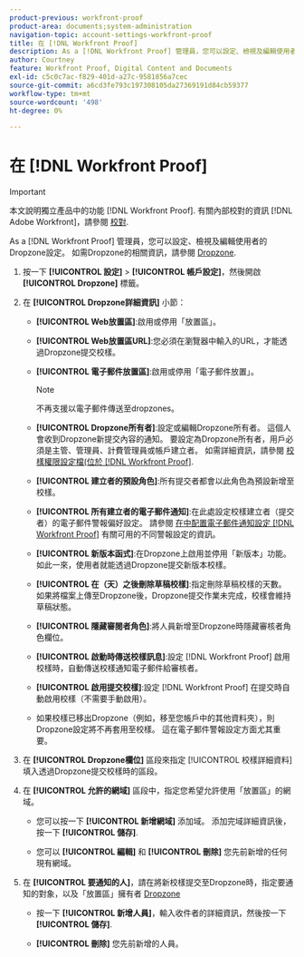 ```yaml
---
product-previous: workfront-proof
product-area: documents;system-administration
navigation-topic: account-settings-workfront-proof
title: 在 [!DNL Workfront Proof]
description: As a [!DNL Workfront Proof] 管理員，您可以設定、檢視及編輯使用者的Dropzone設定。 如需Dropzone的相關資訊，請參閱Dropzone。
author: Courtney
feature: Workfront Proof, Digital Content and Documents
exl-id: c5c0c7ac-f829-401d-a27c-9581856a7cec
source-git-commit: a6cd3fe793c197308105da27369191d84cb59377
workflow-type: tm+mt
source-wordcount: '498'
ht-degree: 0%

---
```


# 在 [!DNL Workfront Proof]

>[!IMPORTANT]
>
>本文說明獨立產品中的功能 [!DNL Workfront Proof]. 有關內部校對的資訊 [!DNL Adobe Workfront]，請參閱 [校對](../../../review-and-approve-work/proofing/proofing.md).

As a [!DNL Workfront Proof] 管理員，您可以設定、檢視及編輯使用者的Dropzone設定。 如需Dropzone的相關資訊，請參閱 [Dropzone](../../../workfront-proof/wp-work-proofsfiles/create-proofs-and-files/dropzone.md).

1. 按一下 **[!UICONTROL 設定]** > **[!UICONTROL 帳戶設定]**，然後開啟 **[!UICONTROL Dropzone]** 標籤。

1. 在 **[!UICONTROL Dropzone詳細資訊]** 小節：

   * **[!UICONTROL Web放置區]**:啟用或停用「放置區」。
   * **[!UICONTROL Web放置區URL]**:您必須在瀏覽器中輸入的URL，才能透過Dropzone提交校樣。
   * **[!UICONTROL 電子郵件放置區]**:啟用或停用「電子郵件放置」。

      >[!NOTE]
      >
      >不再支援以電子郵件傳送至dropzones。

   * **[!UICONTROL Dropzone所有者]**:設定或編輯Dropzone所有者。 這個人會收到Dropzone新提交內容的通知。 要設定為Dropzone所有者，用戶必須是主管、管理員、計費管理員或帳戶建立者。 如需詳細資訊，請參閱 [校樣權限設定檔(位於 [!DNL Workfront Proof]](../../../workfront-proof/wp-acct-admin/account-settings/proof-perm-profiles-in-wp.md).

   * **[!UICONTROL 建立者的預設角色]**:所有提交者都會以此角色為預設新增至校樣。
   * **[!UICONTROL 所有建立者的電子郵件通知]**:在此處設定校樣建立者（提交者）的電子郵件警報偏好設定。 請參閱 [在中配置電子郵件通知設定 [!DNL Workfront Proof]](../../../workfront-proof/wp-emailsntfctns/email-alerts/config-email-notification-settings-wp.md) 有關可用的不同警報設定的資訊。

   * **[!UICONTROL 新版本函式]**:在Dropzone上啟用並停用「新版本」功能。 如此一來，使用者就能透過Dropzone提交新版本校樣。
   * **[!UICONTROL 在（天）之後刪除草稿校樣]**:指定刪除草稿校樣的天數。 如果將檔案上傳至Dropzone後，Dropzone提交作業未完成，校樣會維持草稿狀態。
   * **[!UICONTROL 隱藏審閱者角色]**:將人員新增至Dropzone時隱藏審核者角色欄位。
   * **[!UICONTROL 啟動時傳送校樣訊息]**:設定 [!DNL Workfront Proof] 啟用校樣時，自動傳送校樣通知電子郵件給審核者。
   * **[!UICONTROL 啟用提交校樣]**:設定 [!DNL Workfront Proof] 在提交時自動啟用校樣（不需要手動啟用）。

   * 如果校樣已移出Dropzone（例如，移至您帳戶中的其他資料夾），則Dropzone設定將不再套用至校樣。 這在電子郵件警報設定方面尤其重要。

1. 在 **[!UICONTROL Dropzone欄位]** 區段來指定 [!UICONTROL 校樣詳細資料] 填入透過Dropzone提交校樣時的區段。
1. 在 **[!UICONTROL 允許的網域]** 區段中，指定您希望允許使用「放置區」的網域。

   * 您可以按一下 **[!UICONTROL 新增網域]** 添加域。 添加完域詳細資訊後，按一下 **[!UICONTROL 儲存]**.

   * 您可以 **[!UICONTROL 編輯]** 和 **[!UICONTROL 刪除]** 您先前新增的任何現有網域。

1. 在 **[!UICONTROL 要通知的人]**，請在將新校樣提交至Dropzone時，指定要通知的對象，以及「放置區」擁有者 [Dropzone](../../../workfront-proof/wp-work-proofsfiles/create-proofs-and-files/dropzone.md)

   * 按一下 **[!UICONTROL 新增人員]**，輸入收件者的詳細資訊，然後按一下 **[!UICONTROL 儲存]**.

   * **[!UICONTROL 刪除]** 您先前新增的人員。
